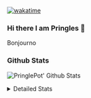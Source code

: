 [![wakatime](https://wakatime.com/badge/user/abd317df-612e-44b4-8787-15db7b574b2f.svg)](https://wakatime.com/@abd317df-612e-44b4-8787-15db7b574b2f)
### Hi there I am Pringles 👋

Bonjourno

### Github Stats
![PringlePot' Github Stats](https://github-readme-stats.vercel.app/api?username=PringlePot&show_icons=true&theme=dark&count_private=true)

<details>
  <summary>Detailed Stats</summary>
    
<!--START_SECTION:waka-->
![Code Time](http://img.shields.io/badge/Code%20Time-459%20hrs%2026%20mins-blue)

![Profile Views](http://img.shields.io/badge/Profile%20Views-3-blue)

![Lines of code](https://img.shields.io/badge/From%20Hello%20World%20I%27ve%20Written-110%20Thousand%20lines%20of%20code-blue)

**🐱 My GitHub Data** 

> 🏆 270 Contributions in the Year 2022
 > 
> 📦 90.8 kB Used in GitHub's Storage 
 > 
> 🚫 Not Opted to Hire
 > 
> 📜 10 Public Repositories 
 > 
> 🔑 12 Private Repositories  
 > 
**I'm an Early 🐤** 

```text
🌞 Morning    155 commits    ████░░░░░░░░░░░░░░░░░░░░░   17.49% 
🌆 Daytime    349 commits    █████████░░░░░░░░░░░░░░░░   39.39% 
🌃 Evening    382 commits    ██████████░░░░░░░░░░░░░░░   43.12% 
🌙 Night      0 commits      ░░░░░░░░░░░░░░░░░░░░░░░░░   0.0%

```
📅 **I'm Most Productive on Sunday** 

```text
Monday       175 commits    █████░░░░░░░░░░░░░░░░░░░░   19.75% 
Tuesday      81 commits     ██░░░░░░░░░░░░░░░░░░░░░░░   9.14% 
Wednesday    97 commits     ██░░░░░░░░░░░░░░░░░░░░░░░   10.95% 
Thursday     124 commits    ███░░░░░░░░░░░░░░░░░░░░░░   14.0% 
Friday       81 commits     ██░░░░░░░░░░░░░░░░░░░░░░░   9.14% 
Saturday     142 commits    ████░░░░░░░░░░░░░░░░░░░░░   16.03% 
Sunday       186 commits    █████░░░░░░░░░░░░░░░░░░░░   20.99%

```


📊 **This Week I Spent My Time On** 

```text
⌚︎ Time Zone: Europe/Amsterdam

💬 Programming Languages: 
TypeScript               6 hrs 20 mins       █████████████░░░░░░░░░░░░   54.11% 
Go                       3 hrs 14 mins       ███████░░░░░░░░░░░░░░░░░░   27.66% 
CSS                      1 hr 53 mins        ████░░░░░░░░░░░░░░░░░░░░░   16.1% 
HTML                     9 mins              ░░░░░░░░░░░░░░░░░░░░░░░░░   1.42% 
JSON                     2 mins              ░░░░░░░░░░░░░░░░░░░░░░░░░   0.33%

🔥 Editors: 
WebStorm                 8 hrs               █████████████████░░░░░░░░   68.36% 
GoLand                   3 hrs 42 mins       ████████░░░░░░░░░░░░░░░░░   31.64%

🐱‍💻 Projects: 
Frontend                 8 hrs               █████████████████░░░░░░░░   68.36% 
Backend                  3 hrs 13 mins       ███████░░░░░░░░░░░░░░░░░░   27.57% 
Viewer                   28 mins             █░░░░░░░░░░░░░░░░░░░░░░░░   4.08%

💻 Operating System: 
Windows                  11 hrs 42 mins      █████████████████████████   100.0%

```

**I Mostly Code in Java** 

```text
Java                     7 repos             ██████████░░░░░░░░░░░░░░░   41.18% 
JavaScript               2 repos             ███░░░░░░░░░░░░░░░░░░░░░░   11.76% 
TypeScript               2 repos             ███░░░░░░░░░░░░░░░░░░░░░░   11.76% 
HTML                     2 repos             ███░░░░░░░░░░░░░░░░░░░░░░   11.76% 
Python                   1 repo              █░░░░░░░░░░░░░░░░░░░░░░░░   5.88%

```


**Timeline**

![Chart not found](https://raw.githubusercontent.com/PringlePot/PringlePot/main/charts/bar_graph.png) 


 Last Updated on 17/03/2022 00:50:55 UTC
<!--END_SECTION:waka-->

</details>

